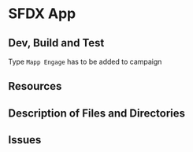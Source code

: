 # SFDX App

## Dev, Build and Test

Type `Mapp Engage` has to be added to campaign 

## Resources

## Description of Files and Directories

## Issues
